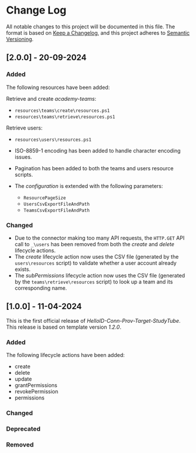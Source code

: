 # Change Log

All notable changes to this project will be documented in this file. The format is based on [Keep a Changelog](https://keepachangelog.com), and this project adheres to [Semantic Versioning](https://semver.org).

## [2.0.0] - 20-09-2024

### Added

The following resources have been added:

Retrieve and create _academy-teams_:
- `resources\teams\create\resources.ps1`
- `resources\teams\retrieve\resources.ps1`

Retrieve users:
- `resources\users\resources.ps1`

- ISO-8859-1 encoding has been added to handle character encoding issues.
- Pagination has been added to both the teams and users resource scripts.
- The _configuration_ is extended with the following parameters:
  - `ResourcePageSize`
  - `UsersCsvExportFileAndPath`
  - `TeamsCsvExportFileAndPath`

### Changed

- Due to the connector making too many API requests, the `HTTP.GET` API call to `_\users` has been removed from both the _create_ and _delete_ lifecycle actions.
- The _create_ lifecycle action now uses the CSV file (generated by the `users\resources` script) to validate whether a user account already exists.
- The _subPermissions_ lifecycle action now uses the CSV file (generated by the `teams\retrieve\resources` script) to look up a team and its corresponding name.

## [1.0.0] - 11-04-2024

This is the first official release of _HelloID-Conn-Prov-Target-StudyTube_. This release is based on template version _1.2.0_.

### Added

The following lifecycle actions have been added:

- create
- delete
- update
- grantPermissions
- revokePermission
- permissions

### Changed

### Deprecated

### Removed
